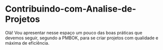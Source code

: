 # Contribuindo-com-Analise-de-Projetos
Olá! Vou apresentar nesse espaço um pouco das boas práticas que devemos seguir, segundo a PMBOK, para se criar projetos com qualidade e máxima de eficiência. 
